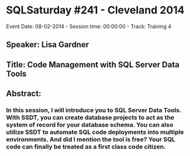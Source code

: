 # SQLSaturday #241 - Cleveland 2014
Event Date: 08-02-2014 - Session time: 00:00:00 - Track: Training 4
## Speaker: Lisa Gardner
## Title: Code Management with SQL Server Data Tools
## Abstract:
### In this session, I will introduce you to SQL Server Data Tools.  With SSDT, you can create database projects to act as the system of record for your database schema.  You can also utilize SSDT to automate SQL code deployments into multiple environments.  And did I mention the tool is free? Your SQL code can finally be treated as a first class code citizen.
